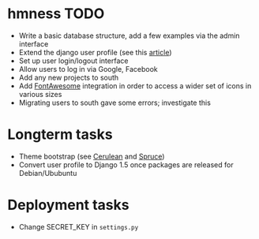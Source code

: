 hmness TODO
===========

* Write a basic database structure, add a few examples via the admin interface
* Extend the django user profile (see this [article](http://gistflow.com/posts/725-how-to-extend-the-behaviour-of-the-user-class-in-django-1-5))
* Set up user login/logout interface
* Allow users to log in via Google, Facebook
* Add any new projects to south
* Add [FontAwesome](http://fortawesome.github.io/Font-Awesome/) integration in order to access a wider set of icons in various sizes
* Migrating users to south gave some errors; investigate this

Longterm tasks
==============

* Theme bootstrap (see [Cerulean](http://bootswatch.com/cerulean/) and [Spruce](http://bootswatch.com/spruce/))
* Convert user profile to Django 1.5 once packages are released for Debian/Ububuntu

Deployment tasks
================

* Change SECRET_KEY in ```settings.py```
